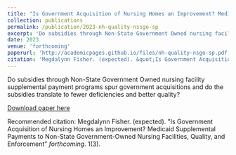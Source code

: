 ```yaml
---
title: "Is Government Acquisition of Nursing Homes an Improvement? Medicaid Supplemental Payments to Non-State Government-Owned Nursing Facilities, Quality, and Enforcement"
collection: publications
permalink: /publication/2023-nh-quality-nssgo-sp
excerpt: 'Do subsidies through Non-State Government Owned nursing facility supplemental payment programs spur government acquisitions and do the subsidies translate to fewer deficiencies and better quality?'
date: 2023
venue: 'forthcoming'
paperurl: 'http://academicpages.github.io/files/nh-quality-nsgo-sp.pdf'
citation: 'Megdalynn Fisher. (expected). &quot;Is Government Acquisition of Nursing Homes an Improvement? Medicaid Supplemental Payments to Non-State Government-Owned Nursing Facilities, Quality, and Enforcement&quot; <i>forthcoming 1</i>. 1(3).'
---
```


Do subsidies through Non-State Government Owned nursing facility supplemental payment programs spur government acquisitions and do the subsidies translate to fewer deficiencies and better quality?

[Download paper here](http://academicpages.github.io/files/nh-quality-nsgo-sp.pdf)

Recommended citation: Megdalynn Fisher. (expected). "Is Government Acquisition of Nursing Homes an Improvement? Medicaid Supplemental Payments to Non-State Government-Owned Nursing Facilities, Quality, and Enforcement" <i>forthcoming</i>. 1(3).
